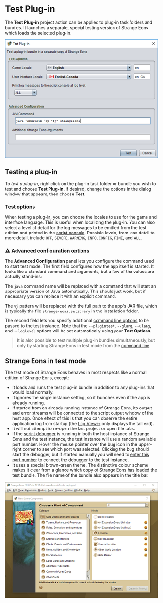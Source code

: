 # Test Plug-in

The **Test Plug-in** project action can be applied to plug-in task folders and bundles. It launches a separate, special testing version of Strange Eons which loads the selected plug-in.

![test plugin dialog](images/test-plugin.png)

## Testing a plug-in

To *test a plug-in*, right click on the plug-in task folder or bundle you wish to test and choose **Test Plug-in**. If desired, change the options in the dialog window that appears, then choose **Test**.

### Test options

When testing a plug-in, you can choose the locales to use for the game and interface language. This is useful when localizing the plug-in. You can also select a level of detail for the log messages to be emitted from the test edition and printed in the [script console](dm-quickscript#the-script-console-window). Possible levels, from less detail to more detail, include `OFF`, `SEVERE`, `WARNING`, `INFO`, `CONFIG`, `FINE`, and `ALL`.

### ⚠ Advanced configuration options

The **Advanced Configuration** panel lets you configure the command used to start test mode. The first field configures how the app itself is started. It looks like a standard command and arguments, but a few of the values are actually stand-ins:

The `java` command name will be replaced with a command that will start an appropriate version of Java automatically. This should just work, but if necessary you can replace it with an explicit command.

The `%j` pattern will be replaced with the full path to the app's JAR file, which is typically the file `strange-eons.selibrary` in the installation folder.

The second field lets you specify additional [command line options](um-install-command-line-options.md#standard-options) to be passed to the test instance. Note that the `--plugintest`, `--glang`, `--ulang`, and `--loglevel` options will be set automatically using your **Test Options**.

> It is also possible to test multiple plug-in bundles simultaneously, but only by starting Strange Eons in test mode from the [command line](um-install-command-line-options.md#standard-options).

## Strange Eons in test mode

The test mode of Strange Eons behaves in most respects like a normal edition of Strange Eons, except:

* It loads and runs the test plug-in bundle in addition to any plug-ins that would load normally.
* It ignores the single instance setting, so it launches even if the app is already running.
* If started from an already running instance of Strange Eons, its output and error streams will be connected to the script output window of the host app. Once effect of this is that you can observe the entire application log from startup (the [Log Viewer](dm-quickscript.md#viewing-the-application-log) only displays the tail end).
* It will not attempt to re-open the last project or open file tabs.
* If the [script debugger](dm-debugger.md) is running in both the host instance of Strange Eons and the test instance, the test instance will use a random available port number. Hover the mouse pointer over the bug icon in the upper-right corner to see which port was selected. Clicking the bug should start the debugger, but if started manually you will need to [enter this port number](dm-debugger.md#manual-connections) to connect the debugger to the test instance.
* It uses a special brown-green theme. The distinctive colour scheme makes it clear from a glance which copy of Strange Eons has loaded the test bundle. The file name of the bundle also appears in the title bar.

![app running in test mode](images/test-mode.png)
